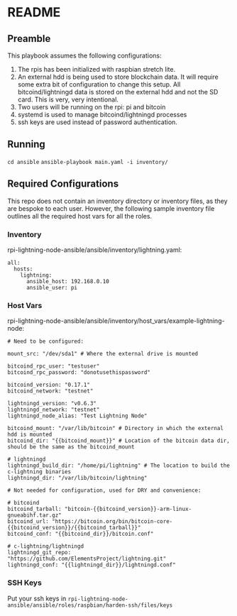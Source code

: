 # README

## Preamble

This playbook assumes the following configurations:

1) The rpis has been initialized with raspbian stretch lite.
2) An external hdd is being used to store blockchain data. It will require some extra
bit of configuration to change this setup. All bitcoind/lightningd data is stored on the
external hdd and not the SD card. This is very, very intentional.
3) Two users will be running on the rpi: pi and bitcoin
4) systemd is used to manage bitcoind/lightningd processes
5) ssh keys are used instead of password authentication.

## Running

`cd ansible`
`ansible-playbook main.yaml -i inventory/`

## Required Configurations

This repo does not contain an inventory directory or inventory files, as they are bespoke
to each user. However, the following sample inventory file outlines all the required
host vars for all the roles.

### Inventory

rpi-lightning-node-ansible/ansible/inventory/lightning.yaml:

```
all:
  hosts:
    lightning:
      ansible_host: 192.168.0.10
      ansible_user: pi
```

### Host Vars

rpi-lightning-node-ansible/ansible/inventory/host_vars/example-lightning-node:

```
# Need to be configured:

mount_src: "/dev/sda1" # Where the external drive is mounted

bitcoind_rpc_user: "testuser"
bitcoind_rpc_password: "donotusethispassword"

bitcoind_version: "0.17.1"
bitcoind_network: "testnet"

lightningd_version: "v0.6.3"
lightningd_network: "testnet"
lightningd_node_alias: "Test Lightning Node"

bitcoind_mount: "/var/lib/bitcoin" # Directory in which the external hdd is mounted
bitcoind_dir: "{{bitcoind_mount}}" # Location of the bitcoin data dir, should be the same as the bitcoind_mount

# lightningd
lightningd_build_dir: "/home/pi/lightning" # The location to build the c-lightning binaries
lightningd_dir: "/var/lib/bitcoin/lightning"

# Not needed for configuration, used for DRY and convenience:

# bitcoind
bitcoind_tarball: "bitcoin-{{bitcoind_version}}-arm-linux-gnueabihf.tar.gz"
bitcoind_url: "https://bitcoin.org/bin/bitcoin-core-{{bitcoind_version}}/{{bitcoind_tarball}}"
bitcoind_conf: "{{bitcoind_dir}}/bitcoin.conf"

# c-lightning/lightningd
lightningd_git_repo: "https://github.com/ElementsProject/lightning.git"
lightningd_conf: "{{lightningd_dir}}/lightningd.conf"

```

### SSH Keys

Put your ssh keys in `rpi-lightning-node-ansible/ansible/roles/raspbian/harden-ssh/files/keys`
